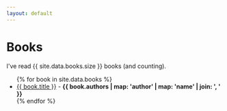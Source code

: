 ```yaml
---
layout: default
---
```


# Books

I've read {{ site.data.books.size }} books (and counting).

<ul>
{% for book in site.data.books %}
  <li><a href="{{ book.link.first}} " target="_blank">{{ book.title }}</a> - <strong>{{ book.authors | map: 'author' | map: 'name' | join: ', ' }}</strong></li>
{% endfor %}
</ul>
